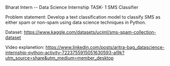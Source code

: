 Bharat Intern --  Data Science Internship
TASK- 1
SMS Classifier

Problem statement:
Develop a text classification model to classify SMS as either spam or non-spam using data science techniques in Python.

Dataset:
https://www.kaggle.com/datasets/uciml/sms-spam-collection-dataset

Video explanetion:
https://www.linkedin.com/posts/aritra-bag_datascience-internship-python-activity-7223755915051630593-al9k?utm_source=share&utm_medium=member_desktop
